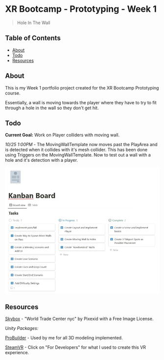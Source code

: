 # XR Bootcamp - Prototyping - Week 1
> Hole In The Wall

## Table of Contents

- [About](#about)
- [Todo](#todo)
- [Resources](#resources)

## About

This is my Week 1 portfolio project created for the XR Bootcamp Prototyping course.

Essentially, a wall is moving towards the player where they have to try to
fit through a hole in the wall so they don't get hit.


## Todo

**Current Goal:** Work on Player colliders with moving wall.

*10/25 1:00PM -* The MovingWallTemplate now moves past the PlayArea and is detected
when it collides with it's mesh collider. This has been done using Triggers on the
MovingWallTemplate. Now to test out a wall with a hole and it's detection with
a player.

![KanbanBoardProgress](Images_README/KanbanBoardProgress.jpg)

## Resources

[Skybox](https://pixexid.com/image/92b7d861-world-trade-center-nyc) - "World Trade
Center nyc" by Pixexid with a Free Image License.

*Unity Packages:*

[ProBuilder](https://unity.com/features/probuilder) - Used by me for all 3D modeling
implemented.

[SteamVR](https://www.steamvr.com/en/) - Click on "For Developers" for what I used to
create this VR experience.